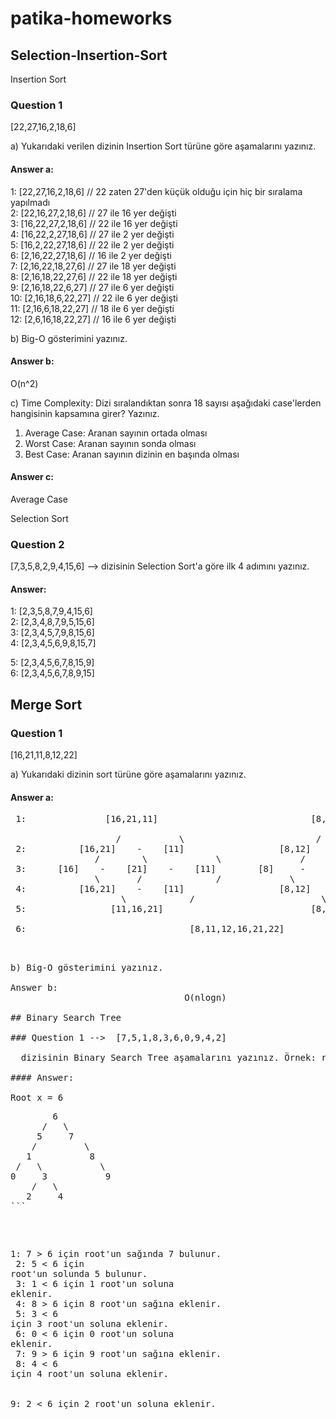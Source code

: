# patika-homeworks

## Selection-Insertion-Sort

Insertion Sort

### Question 1

[22,27,16,2,18,6]

a) Yukarıdaki verilen dizinin Insertion Sort türüne göre aşamalarını yazınız.

#### Answer a:<br>
 1: [22,27,16,2,18,6] // 22 zaten 27'den küçük olduğu için hiç bir sıralama yapılmadı<br>
 2: [22,16,27,2,18,6]   // 27 ile 16 yer değişti<br>
 3: [16,22,27,2,18,6]   // 22 ile 16 yer değişti<br>
 4: [16,22,2,27,18,6]   // 27 ile 2 yer değişti<br>
 5: [16,2,22,27,18,6]   // 22 ile 2 yer değişti<br>
 6: [2,16,22,27,18,6]   // 16 ile 2 yer değişti<br>
 7: [2,16,22,18,27,6]   // 27 ile 18 yer değişti<br>
 8: [2,16,18,22,27,6]   // 22 ile 18 yer değişti<br>
 9: [2,16,18,22,6,27]   // 27 ile 6 yer değişti<br>
 10: [2,16,18,6,22,27]  // 22 ile 6 yer değişti<br>
 11: [2,16,6,18,22,27]  // 18 ile 6 yer değişti<br>
 12: [2,6,16,18,22,27]  // 16 ile 6 yer değişti

b) Big-O gösterimini yazınız.

#### Answer b:<br>
O(n^2)

c) Time Complexity: Dizi sıralandıktan sonra 18 sayısı aşağıdaki case'lerden hangisinin kapsamına girer? Yazınız.

1. Average Case: Aranan sayının ortada olması<br>
2. Worst Case: Aranan sayının sonda olması<br>
3. Best Case: Aranan sayının dizinin en başında olması

#### Answer c:<br>
Average Case

Selection Sort

### Question 2

[7,3,5,8,2,9,4,15,6] --> dizisinin Selection Sort'a göre ilk 4 adımını yazınız.

#### Answer:<br>
 1: [2,3,5,8,7,9,4,15,6]<br>
 2: [2,3,4,8,7,9,5,15,6]<br>
 3: [2,3,4,5,7,9,8,15,6]<br>
 4: [2,3,4,5,6,9,8,15,7]<br>

 5: [2,3,4,5,6,7,8,15,9]<br>
 6: [2,3,4,5,6,7,8,9,15]

## Merge Sort

### Question 1
   [16,21,11,8,12,22]

a) Yukarıdaki dizinin sort türüne göre aşamalarını yazınız.

#### Answer a: 
<pre>
 1:               [16,21,11]                             [8,12,22]<br>
                    /           \                         /           \
 2:          [16,21]    -    [11]                  [8,12]    -    [22]
                /        \             \               /      \            \
 3:      [16]    -    [21]    -    [11]        [8]     -    [12]    -    [22]  
                \       /              /             \         /            /
 4:          [16,21]    -    [11]                  [8,12]    -    [22]
                     \            /                        \           /
 5:                [11,16,21]                            [8,12,22]
                                  
 6:                               [8,11,12,16,21,22]
 <pre>

b) Big-O gösterimini yazınız.

Answer b:
                                 O(nlogn)

## Binary Search Tree

### Question 1 -->  [7,5,1,8,3,6,0,9,4,2]
               
  dizisinin Binary Search Tree aşamalarını yazınız. Örnek: root x'dir. Root'un sağından y bulunur. Solunda z bulunur vb.   

#### Answer:

Root x = 6
<pre>
        6
      /   \ 
     5     7
    /         \
   1           8
 /   \           \
0     3           9
    /   \      
   2     4    
```</pre>

 1:     7 > 6 için root'un sağında 7 bulunur.<br>
 2:     5 < 6 için root'un solunda 5 bulunur.<br>
 3:     1 < 6 için 1 root'un soluna eklenir.<br>
 4:     8 > 6 için 8 root'un sağına eklenir.<br>
 5:     3 < 6 için 3 root'un soluna eklenir.<br>
 6:     0 < 6 için 0 root'un soluna eklenir.<br>
 7:     9 > 6 için 9 root'un sağına eklenir.<br>
 8:     4 < 6 için 4 root'un soluna eklenir. <br>                    
 9:     2 < 6 için 2 root'un soluna eklenir.                   
  
